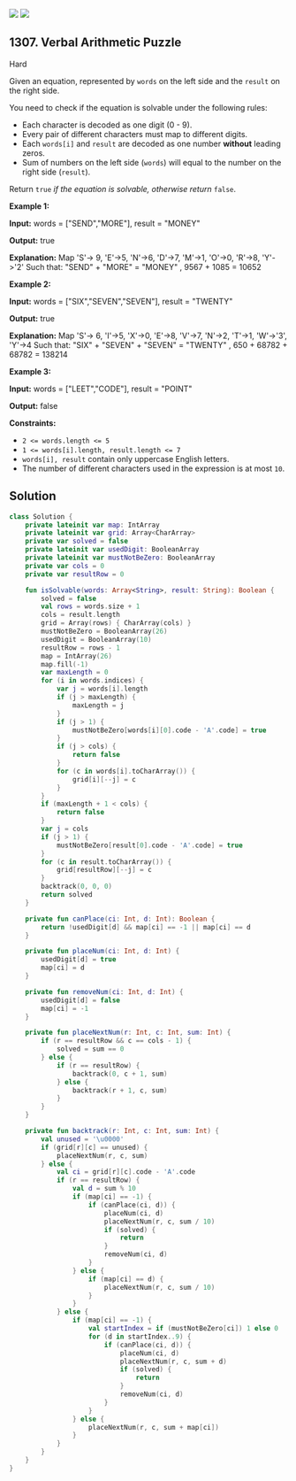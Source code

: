 [![](https://img.shields.io/github/stars/javadev/LeetCode-in-Kotlin?label=Stars&style=flat-square)](https://github.com/javadev/LeetCode-in-Kotlin)
[![](https://img.shields.io/github/forks/javadev/LeetCode-in-Kotlin?label=Fork%20me%20on%20GitHub%20&style=flat-square)](https://github.com/javadev/LeetCode-in-Kotlin/fork)

## 1307\. Verbal Arithmetic Puzzle

Hard

Given an equation, represented by `words` on the left side and the `result` on the right side.

You need to check if the equation is solvable under the following rules:

*   Each character is decoded as one digit (0 - 9).
*   Every pair of different characters must map to different digits.
*   Each `words[i]` and `result` are decoded as one number **without** leading zeros.
*   Sum of numbers on the left side (`words`) will equal to the number on the right side (`result`).

Return `true` _if the equation is solvable, otherwise return_ `false`.

**Example 1:**

**Input:** words = ["SEND","MORE"], result = "MONEY"

**Output:** true

**Explanation:** Map 'S'-> 9, 'E'->5, 'N'->6, 'D'->7, 'M'->1, 'O'->0, 'R'->8, 'Y'->'2' Such that: "SEND" + "MORE" = "MONEY" , 9567 + 1085 = 10652

**Example 2:**

**Input:** words = ["SIX","SEVEN","SEVEN"], result = "TWENTY"

**Output:** true

**Explanation:** Map 'S'-> 6, 'I'->5, 'X'->0, 'E'->8, 'V'->7, 'N'->2, 'T'->1, 'W'->'3', 'Y'->4 Such that: "SIX" + "SEVEN" + "SEVEN" = "TWENTY" , 650 + 68782 + 68782 = 138214

**Example 3:**

**Input:** words = ["LEET","CODE"], result = "POINT"

**Output:** false

**Constraints:**

*   `2 <= words.length <= 5`
*   `1 <= words[i].length, result.length <= 7`
*   `words[i], result` contain only uppercase English letters.
*   The number of different characters used in the expression is at most `10`.

## Solution

```kotlin
class Solution {
    private lateinit var map: IntArray
    private lateinit var grid: Array<CharArray>
    private var solved = false
    private lateinit var usedDigit: BooleanArray
    private lateinit var mustNotBeZero: BooleanArray
    private var cols = 0
    private var resultRow = 0

    fun isSolvable(words: Array<String>, result: String): Boolean {
        solved = false
        val rows = words.size + 1
        cols = result.length
        grid = Array(rows) { CharArray(cols) }
        mustNotBeZero = BooleanArray(26)
        usedDigit = BooleanArray(10)
        resultRow = rows - 1
        map = IntArray(26)
        map.fill(-1)
        var maxLength = 0
        for (i in words.indices) {
            var j = words[i].length
            if (j > maxLength) {
                maxLength = j
            }
            if (j > 1) {
                mustNotBeZero[words[i][0].code - 'A'.code] = true
            }
            if (j > cols) {
                return false
            }
            for (c in words[i].toCharArray()) {
                grid[i][--j] = c
            }
        }
        if (maxLength + 1 < cols) {
            return false
        }
        var j = cols
        if (j > 1) {
            mustNotBeZero[result[0].code - 'A'.code] = true
        }
        for (c in result.toCharArray()) {
            grid[resultRow][--j] = c
        }
        backtrack(0, 0, 0)
        return solved
    }

    private fun canPlace(ci: Int, d: Int): Boolean {
        return !usedDigit[d] && map[ci] == -1 || map[ci] == d
    }

    private fun placeNum(ci: Int, d: Int) {
        usedDigit[d] = true
        map[ci] = d
    }

    private fun removeNum(ci: Int, d: Int) {
        usedDigit[d] = false
        map[ci] = -1
    }

    private fun placeNextNum(r: Int, c: Int, sum: Int) {
        if (r == resultRow && c == cols - 1) {
            solved = sum == 0
        } else {
            if (r == resultRow) {
                backtrack(0, c + 1, sum)
            } else {
                backtrack(r + 1, c, sum)
            }
        }
    }

    private fun backtrack(r: Int, c: Int, sum: Int) {
        val unused = '\u0000'
        if (grid[r][c] == unused) {
            placeNextNum(r, c, sum)
        } else {
            val ci = grid[r][c].code - 'A'.code
            if (r == resultRow) {
                val d = sum % 10
                if (map[ci] == -1) {
                    if (canPlace(ci, d)) {
                        placeNum(ci, d)
                        placeNextNum(r, c, sum / 10)
                        if (solved) {
                            return
                        }
                        removeNum(ci, d)
                    }
                } else {
                    if (map[ci] == d) {
                        placeNextNum(r, c, sum / 10)
                    }
                }
            } else {
                if (map[ci] == -1) {
                    val startIndex = if (mustNotBeZero[ci]) 1 else 0
                    for (d in startIndex..9) {
                        if (canPlace(ci, d)) {
                            placeNum(ci, d)
                            placeNextNum(r, c, sum + d)
                            if (solved) {
                                return
                            }
                            removeNum(ci, d)
                        }
                    }
                } else {
                    placeNextNum(r, c, sum + map[ci])
                }
            }
        }
    }
}
```